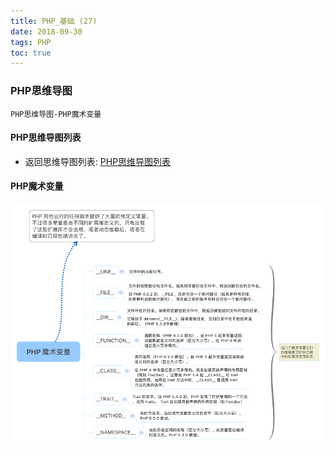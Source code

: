 ```yaml
---
title: PHP_基础 (27)
date: 2018-09-30
tags: PHP 
toc: true
---
```


### PHP思维导图
    PHP思维导图-PHP魔术变量

<!-- more -->

#### PHP思维导图列表
- 返回思维导图列表: [PHP思维导图列表](/2018/201809/base_PHP18/)

#### PHP魔术变量
![PHP魔术变量](/img/20180930_1.png)